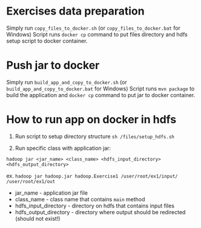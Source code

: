 # Exercises data preparation
Simply run `copy_files_to_docker.sh` (or `copy_files_to_docker.bat` for Windows)
Script runs `docker cp` command to put files directory and hdfs setup script to docker container.

# Push jar to docker
Simply run `build_app_and_copy_to_docker.sh` (or `build_app_and_copy_to_docker.bat` for Windows)
Script runs `mvn package` to build the application and `docker cp` command to put jar to docker container.


# How to run app on docker in hdfs

1. Run script to setup directory structure `sh /files/setup_hdfs.sh` 

2. Run specific class with application jar: 

`hadoop jar <jar_name> <class_name> <hdfs_input_directory> <hdfs_output_directory>`

ex. `hadoop jar hadoop.jar hadoop.Exercise1 /user/root/ex1/input/ /user/root/ex1/out`

- jar_name - application jar file
- class_name - class name that contains `main` method
- hdfs_input_directory - directory on hdfs that contains input files
- hdfs_output_directory - directory where output should be redirected (should not exist!)
